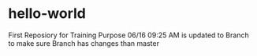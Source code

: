 # hello-world
First Reposiory for Training Purpose
06/16 09:25 AM is updated to Branch to make sure  Branch has changes than master
